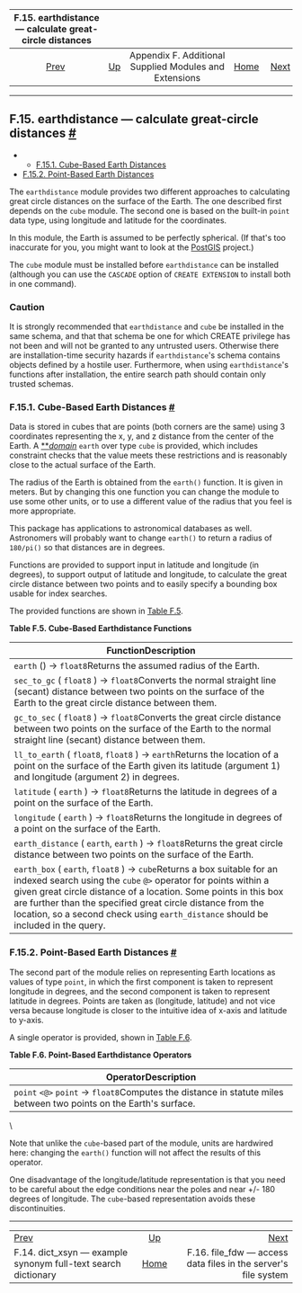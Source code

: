 <!--?xml version="1.0" encoding="UTF-8" standalone="no"?-->

|                  F.15. earthdistance — calculate great-circle distances                 |                                                                             |                                                        |                                                       |                                                                                         |
| :-------------------------------------------------------------------------------------: | :-------------------------------------------------------------------------- | :----------------------------------------------------: | ----------------------------------------------------: | --------------------------------------------------------------------------------------: |
| [Prev](dict-xsyn.html "F.14. dict_xsyn — example synonym full-text search dictionary")  | [Up](contrib.html "Appendix F. Additional Supplied Modules and Extensions") | Appendix F. Additional Supplied Modules and Extensions | [Home](index.html "PostgreSQL 17devel Documentation") |  [Next](file-fdw.html "F.16. file_fdw — access data files in the server's file system") |

***

## F.15. earthdistance — calculate great-circle distances [#](#EARTHDISTANCE)

  * *   [F.15.1. Cube-Based Earth Distances](earthdistance.html#EARTHDISTANCE-CUBE-BASED)
  * [F.15.2. Point-Based Earth Distances](earthdistance.html#EARTHDISTANCE-POINT-BASED)

The `earthdistance` module provides two different approaches to calculating great circle distances on the surface of the Earth. The one described first depends on the `cube` module. The second one is based on the built-in `point` data type, using longitude and latitude for the coordinates.

In this module, the Earth is assumed to be perfectly spherical. (If that's too inaccurate for you, you might want to look at the [PostGIS](https://postgis.net/) project.)

The `cube` module must be installed before `earthdistance` can be installed (although you can use the `CASCADE` option of `CREATE EXTENSION` to install both in one command).

### Caution

It is strongly recommended that `earthdistance` and `cube` be installed in the same schema, and that that schema be one for which CREATE privilege has not been and will not be granted to any untrusted users. Otherwise there are installation-time security hazards if `earthdistance`'s schema contains objects defined by a hostile user. Furthermore, when using `earthdistance`'s functions after installation, the entire search path should contain only trusted schemas.

### F.15.1. Cube-Based Earth Distances [#](#EARTHDISTANCE-CUBE-BASED)

Data is stored in cubes that are points (both corners are the same) using 3 coordinates representing the x, y, and z distance from the center of the Earth. A [**](glossary.html#GLOSSARY-DOMAIN)*[domain](glossary.html#GLOSSARY-DOMAIN "Domain")* `earth` over type `cube` is provided, which includes constraint checks that the value meets these restrictions and is reasonably close to the actual surface of the Earth.

The radius of the Earth is obtained from the `earth()` function. It is given in meters. But by changing this one function you can change the module to use some other units, or to use a different value of the radius that you feel is more appropriate.

This package has applications to astronomical databases as well. Astronomers will probably want to change `earth()` to return a radius of `180/pi()` so that distances are in degrees.

Functions are provided to support input in latitude and longitude (in degrees), to support output of latitude and longitude, to calculate the great circle distance between two points and to easily specify a bounding box usable for index searches.

The provided functions are shown in [Table F.5](earthdistance.html#EARTHDISTANCE-CUBE-FUNCTIONS "Table F.5. Cube-Based Earthdistance Functions").

**Table F.5. Cube-Based Earthdistance Functions**

| FunctionDescription                                                                                                                                                                                                                                                                                                                                                |
| ------------------------------------------------------------------------------------------------------------------------------------------------------------------------------------------------------------------------------------------------------------------------------------------------------------------------------------------------------------------ |
| `earth` () → `float8`Returns the assumed radius of the Earth.                                                                                                                                                                                                                                                                                                  |
| `sec_to_gc` ( `float8` ) → `float8`Converts the normal straight line (secant) distance between two points on the surface of the Earth to the great circle distance between them.                                                                                                                                                                               |
| `gc_to_sec` ( `float8` ) → `float8`Converts the great circle distance between two points on the surface of the Earth to the normal straight line (secant) distance between them.                                                                                                                                                                               |
| `ll_to_earth` ( `float8`, `float8` ) → `earth`Returns the location of a point on the surface of the Earth given its latitude (argument 1) and longitude (argument 2) in degrees.                                                                                                                                                                               |
| `latitude` ( `earth` ) → `float8`Returns the latitude in degrees of a point on the surface of the Earth.                                                                                                                                                                                                                                                       |
| `longitude` ( `earth` ) → `float8`Returns the longitude in degrees of a point on the surface of the Earth.                                                                                                                                                                                                                                                     |
| `earth_distance` ( `earth`, `earth` ) → `float8`Returns the great circle distance between two points on the surface of the Earth.                                                                                                                                                                                                                              |
| `earth_box` ( `earth`, `float8` ) → `cube`Returns a box suitable for an indexed search using the `cube` `@>` operator for points within a given great circle distance of a location. Some points in this box are further than the specified great circle distance from the location, so a second check using `earth_distance` should be included in the query. |

### F.15.2. Point-Based Earth Distances [#](#EARTHDISTANCE-POINT-BASED)

The second part of the module relies on representing Earth locations as values of type `point`, in which the first component is taken to represent longitude in degrees, and the second component is taken to represent latitude in degrees. Points are taken as (longitude, latitude) and not vice versa because longitude is closer to the intuitive idea of x-axis and latitude to y-axis.

A single operator is provided, shown in [Table F.6](earthdistance.html#EARTHDISTANCE-POINT-OPERATORS "Table F.6. Point-Based Earthdistance Operators").

**Table F.6. Point-Based Earthdistance Operators**

| OperatorDescription                                                                                               |
| ----------------------------------------------------------------------------------------------------------------- |
| `point` `<@>` `point` → `float8`Computes the distance in statute miles between two points on the Earth's surface. |

\

Note that unlike the `cube`-based part of the module, units are hardwired here: changing the `earth()` function will not affect the results of this operator.

One disadvantage of the longitude/latitude representation is that you need to be careful about the edge conditions near the poles and near +/- 180 degrees of longitude. The `cube`-based representation avoids these discontinuities.

***

|                                                                                         |                                                                             |                                                                                         |
| :-------------------------------------------------------------------------------------- | :-------------------------------------------------------------------------: | --------------------------------------------------------------------------------------: |
| [Prev](dict-xsyn.html "F.14. dict_xsyn — example synonym full-text search dictionary")  | [Up](contrib.html "Appendix F. Additional Supplied Modules and Extensions") |  [Next](file-fdw.html "F.16. file_fdw — access data files in the server's file system") |
| F.14. dict\_xsyn — example synonym full-text search dictionary                          |            [Home](index.html "PostgreSQL 17devel Documentation")            |                         F.16. file\_fdw — access data files in the server's file system |

